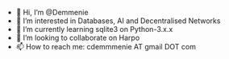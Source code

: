 - 👋 Hi, I’m @Demmenie
- 👀 I’m interested in Databases, AI and Decentralised Networks
- 🌱 I’m currently learning sqlite3 on Python-3.x.x
- 💞️ I’m looking to collaborate on Harpo
- 📫 How to reach me: cdemmmenie AT gmail DOT com

<!---
Demmenie/Demmenie is a ✨ special ✨ repository because its `README.md` (this file) appears on your GitHub profile.
You can click the Preview link to take a look at your changes.
--->
